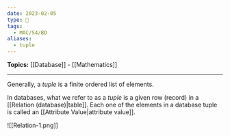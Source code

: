 ```yaml
---
date: 2023-02-05
type: 🧠
tags:
  - MAC/S4/BD
aliases:
  - tuple
---
```


**Topics:** [[Database]] - [[Mathematics]]

---

Generally, a _tuple_ is a finite ordered list of elements.

In databases, what we refer to as a _tuple_ is a given row (record) in a [[Relation (database)|table]]. Each one of the elements in a database tuple is called an [[Attribute Value|attribute value]].

![[Relation-1.png]]
